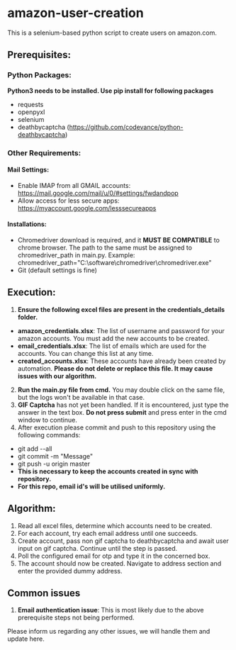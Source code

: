 # amazon-user-creation
This is a selenium-based python script to create users on amazon.com.

## Prerequisites:

### Python Packages:
**Python3 needs to be installed. Use pip install for following packages**
- requests
- openpyxl
- selenium
- deathbycaptcha (https://github.com/codevance/python-deathbycaptcha)

### Other Requirements:

#### Mail Settings: 
- Enable IMAP from all GMAIL accounts: https://mail.google.com/mail/u/0/#settings/fwdandpop
- Allow access for less secure apps: https://myaccount.google.com/lesssecureapps

#### Installations:
- Chromedriver download is required, and it **MUST BE COMPATIBLE** to chrome browser. The path to the same must be assigned to chromedriver_path in main.py. 
Example: chromedriver_path="C:\\software\\chromedriver\\chromedriver.exe"
- Git (default settings is fine)

## Execution:
1. **Ensure the following excel files are present in the credentials_details folder.**
  - **amazon_credentials.xlsx**: The list of username and password for your amazon accounts. You must add the new accounts to be created.
  - **email_credentials.xlsx**: The list of emails which are used for the accounts. You can change this list at any time.
  - **created_accounts.xlsx**: These accounts have already been created by automation.   **Please do not delete or replace this file. It may cause issues with our algorithm.**
2. **Run the main.py file from cmd.** You may double click on the same file, but the logs won't be available in that case.
3. **GIF Captcha** has not yet been handled. If it is encountered, just type the answer in the text box. **Do not press submit** and press enter in the cmd window to continue.
4. After execution please commit and push to this repository using the following commands:
- git add --all
- git commit -m "Message"
- git push -u origin master
- **This is necessary to keep the accounts created in sync with repository.**
- **For this repo, email id's will be utilised uniformly.**

## Algorithm:

1. Read all excel files, determine which accounts need to be created.
2. For each account, try each email address until one succeeds.
3. Create account, pass non gif captcha to deathbycaptcha and await user input on gif captcha. Continue until the step is passed.
4. Poll the configured email for otp and type it in the concerned box.
5. The account should now be created. Navigate to address section and enter the provided dummy address.

## Common issues
1. **Email authentication issue**: This is most likely due to the above prerequisite steps not being performed.

Please inform us regarding any other issues, we will handle them and update here.
